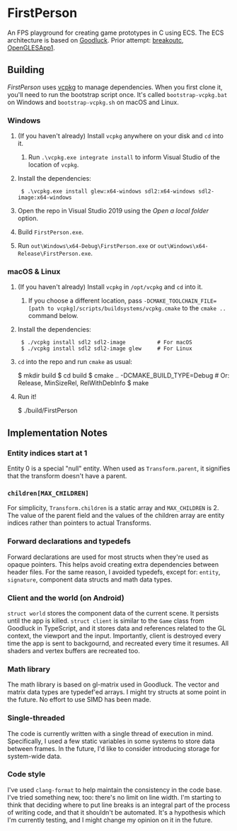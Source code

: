 # FirstPerson

An FPS playground for creating game prototypes in C using ECS. The ECS architecture is based on [Goodluck](https://gdlck.com). Prior attempt: [breakoutc](https://github.com/stasm/breakoutc), [OpenGLESApp1](https://github.com/stasm/OpenGLESApp1).


## Building

_FirstPerson_ uses [vcpkg](https://github.com/microsoft/vcpkg) to manage dependencies. When you first clone it, you'll need to run the bootstrap script once. It's called `bootstrap-vcpkg.bat` on Windows and `bootstrap-vcpkg.sh` on macOS and Linux.

### Windows

1. (If you haven't already) Install `vcpkg` anywhere on your disk and `cd` into it.

    1. Run `.\vcpkg.exe integrate install` to inform Visual Studio of the location of `vcpkg`.

2. Install the dependencies:

        $ .\vcpkg.exe install glew:x64-windows sdl2:x64-windows sdl2-image:x64-windows

3. Open the repo in Visual Studio 2019 using the _Open a local folder_ option.
4. Build `FirstPerson.exe`.
5. Run `out\Windows\x64-Debug\FirstPerson.exe` or `out\Windows\x64-Release\FirstPerson.exe`.

### macOS & Linux

1. (If you haven't already) Install `vcpkg` in `/opt/vcpkg` and `cd` into it.

    1. If you choose a different location, pass `-DCMAKE_TOOLCHAIN_FILE=[path to vcpkg]/scripts/buildsystems/vcpkg.cmake` to the `cmake ..` command below.

2. Install the dependencies:

        $ ./vcpkg install sdl2 sdl2-image          # For macOS
        $ ./vcpkg install sdl2 sdl2-image glew     # For Linux

3. `cd` into the repo and run `cmake` as usual:

    $ mkdir build
    $ cd build
    $ cmake .. -DCMAKE_BUILD_TYPE=Debug            # Or: Release, MinSizeRel, RelWithDebInfo
    $ make

4. Run it!

    $ ./build/FirstPerson


## Implementation Notes

### Entity indices start at 1
    
Entity 0 is a special "null" entity. When used as `Transform.parent`, it signifies that the transform doesn't have a parent.

### `children[MAX_CHILDREN]`

For simplicity, `Transform.children` is a static array and `MAX_CHILDREN` is 2. The value of the parent field and the values of the children array are entity indices rather than pointers to actual Transforms.

### Forward declarations and typedefs

Forward declarations are used for most structs when they're used as opaque pointers. This helps avoid creating extra dependencies between header files.  For the same reason, I avoided typedefs, except for: `entity`, `signature`, component data structs and math data types.

### Client and the world (on Android)

`struct world` stores the component data of the current scene. It persists until the app is killed. `struct client` is similar to the `Game` class from Goodluck in TypeScript, and it stores data and references related to the GL context, the viewport and the input. Importantly, client is destroyed every time the app is sent to backgournd, and recreated every time it resumes. All shaders and vertex buffers are recreated too.

### Math library

The math library is based on gl-matrix used in Goodluck. The vector and matrix data types are typedef'ed arrays. I might try structs at some point in the future. No effort to use SIMD has been made.

### Single-threaded

The code is currently written with a single thread of execution in mind.  Specifically, I used a few static variables in some systems to store data between frames. In the future, I'd like to consider introducing storage for system-wide data.

### Code style

I've used `clang-format` to help maintain the consistency in the code base. I've tried something new, too: there's no limit on line width. I'm starting to think that deciding where to put line breaks is an integral part of the process of writing code, and that it shouldn't be automated. It's a hypothesis which I'm currently testing, and I might change my opinion on it in the future.  
